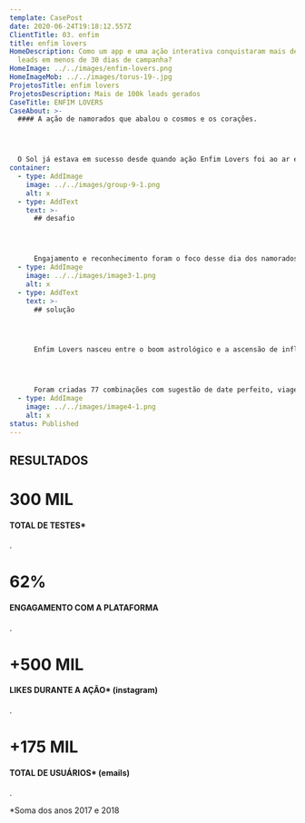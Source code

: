 ```yaml
---
template: CasePost
date: 2020-06-24T19:18:12.557Z
ClientTitle: 03. enfim
title: enfim lovers
HomeDescription: Como um app e uma ação interativa conquistaram mais de 100 mil
  leads em menos de 30 dias de campanha?
HomeImage: ../../images/enfim-lovers.png
HomeImageMob: ../../images/torus-19-.jpg
ProjetosTitle: enfim lovers
ProjetosDescription: Mais de 100k leads gerados
CaseTitle: ENFIM LOVERS
CaseAbout: >-
  #### A ação de namorados que abalou o cosmos e os corações. 




  O Sol já estava em sucesso desde quando ação Enfim Lovers foi ao ar e aos astros, já que essa ação foi idealizada para engajar ainda mais o público-alvo da marca em seu lifestyle místico, através de um teste online para descobrir a combinação astrológica do participante e o seu amor/crush!
container:
  - type: AddImage
    image: ../../images/group-9-1.png
    alt: x
  - type: AddText
    text: >-
      ## desafio




      Engajamento e reconhecimento foram o foco desse dia dos namorados. Como engajar o público feminino em uma ação totalmente digital e fazê-lo se conectar com o Universo Enfim?
  - type: AddImage
    image: ../../images/image3-1.png
    alt: x
  - type: AddText
    text: >-
      ## solução




      Enfim Lovers nasceu entre o boom astrológico e a ascensão de influenciadores digitais. E qual a melhor forma de engajar o público jovem se não unindo essas duas forças para uma ação superdivertida? Em um hotsite especial, o usuário poderia preencher informações pessoais e sobre seu crush em potencial, testando assim o match baseado na combinação astral entre os signos do zodíaco. 




      Foram criadas 77 combinações com sugestão de date perfeito, viagem ideal e pedra mágica do casal, além de um resumo sobre o match e as principais características de cada um. Para tornar a experiência ainda mais incrível, os resultados foram gerados por ilustrações da influencer @nanaths, que também ativou a campanha em seu perfil.
  - type: AddImage
    image: ../../images/image4-1.png
    alt: x
status: Published
---
```

## RESULTADOS

# 300 MIL

#### TOTAL DE TESTES*

.

# 62%

#### ENGAGAMENTO COM A PLATAFORMA

.

# +500 MIL

#### LIKES DURANTE A AÇÃO* (instagram)

.

# +175 MIL

#### TOTAL DE USUÁRIOS* (emails)

.

\*Soma dos anos 2017 e 2018